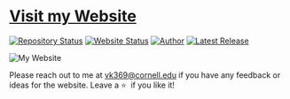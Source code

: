 # <a href="https://vkorde3.github.io/portfolio-vishakha/" target="_blank">Visit my Website</a>

[![Repository Status](https://img.shields.io/badge/Repository%20Status-Maintained-dark%20green.svg)](https://github.com/vkorde3/portfolio-vishakha)
[![Website Status](https://img.shields.io/badge/Website%20Status-Online-green)](https://vkorde3.github.io/portfolio-vishakha/)
[![Author](https://img.shields.io/badge/Author-Vishakha%20Korde-blue.svg)](https://www.linkedin.com/in/vishakha-korde/)
[![Latest Release](https://img.shields.io/badge/Latest%20Release-04%20April%202025-yellow.svg)](https://github.com/vkorde3/portfolio-vishakha/commit/master)

![My Website](https://github.com/vkorde3/portfolio-vishakha/blob/master/website.png)

Please reach out to me at vk369@cornell.edu if you have any feedback or ideas for the website. Leave a :star: &nbsp;if you like it!
